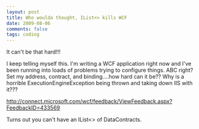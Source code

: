 ```yaml
---
layout: post
title: Who woulda thought, IList<> kills WCF
date: 2009-08-06
comments: false
tags: coding
---
```

It can't be that hard!!!

I keep telling myself this.  I'm writing a WCF application right now and I've been running into loads of problems trying to configure things.  ABC right?  Set my address, contract, and binding....how hard can it be??  Why is a horrible ExecutionEngineException being thrown and taking down IIS with it???

<http://connect.microsoft.com/wcf/feedback/ViewFeedback.aspx?FeedbackID=433569>

Turns out you can't have an IList<> of DataContracts.
